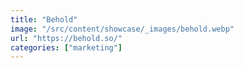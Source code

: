 ```yaml
---
title: "Behold"
image: "/src/content/showcase/_images/behold.webp"
url: "https://behold.so/"
categories: ["marketing"]
---
```

